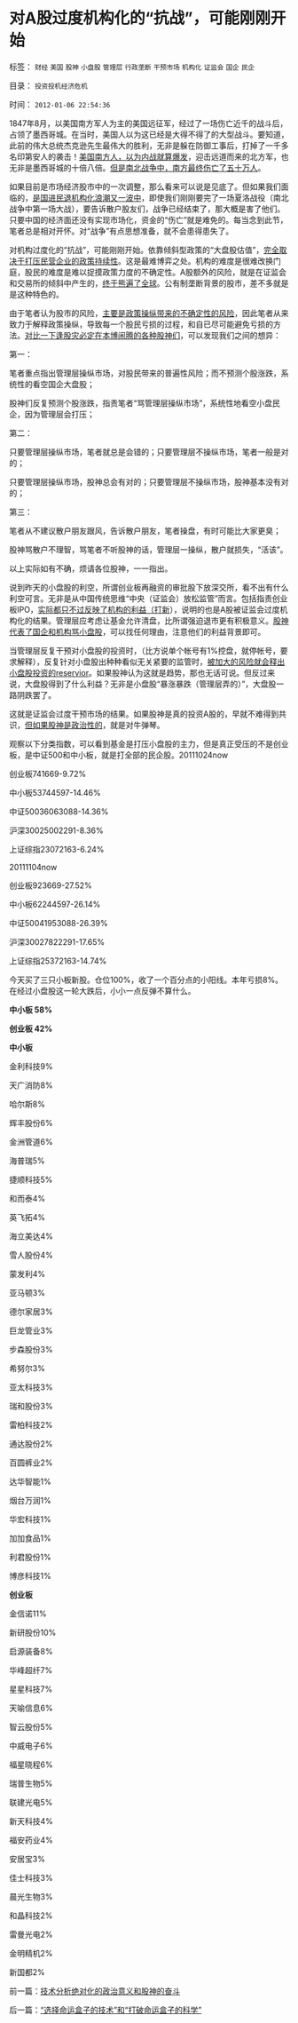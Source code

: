 # 对A股过度机构化的“抗战”，可能刚刚开始

标签： `财经` `美国` `股神` `小盘股` `管理层` `行政垄断` `干预市场` `机构化` `证监会` `国企` `民企` 

目录： `投资投机经济危机`

时间： `2012-01-06 22:54:36`

1847年8月，以美国南方军人为主的美国远征军，经过了一场伤亡近千的战斗后，占领了墨西哥城。在当时，美国人以为这已经是大得不得了的大型战斗。要知道，此前的伟大总统杰克逊先生最伟大的胜利，无非是躲在防御工事后，打掉了一千多名印第安人的袭击！[美国南方人，以为内战就算爆发](../../../2011/7/15/美国人的战争思维与反战，萨姆特堡与珍珠港.md)，迎击远道而来的北方军，也无非是墨西哥城的十倍八倍。[但是南北战争中，南方最终伤亡了五十万人](../../../2011/7/15/让法律死亡的正义；南北战争爆发的时间序列；.md)。

如果目前是市场经济股市中的一次调整，那么看来可以说是见底了。但如果我们面临的，[是国进民退机构化浪潮又一波中](../../../2010/2/22/为什么三亚春节晒白肉成为时尚.md)，即使我们刚刚要完了一场夏洛战役（南北战争中第一场大战），要告诉散户股友们，战争已经结束了，那大概是害了他们。只要中国的经济面还没有实现市场化，资金的“伤亡”就是难免的。每当念到此节，笔者总是相对开怀。对“战争”有点思想准备，就不会患得患失了。

对机构过度化的“抗战”，可能刚刚开始。依靠倾斜型政策的“大盘股估值”，[完全取决于打压民营企业的政策持续性](../../../2011/4/7/银行地产和ST的逆反投资.md)。这是最难博弈之处。机构的难度是很难改换门庭，股民的难度是难以捉摸政策力度的不确定性。A股额外的风险，就是在证监会和交易所的倾斜中产生的，[终于熊遍了全球](../../../2012/1/5/证监会政策过度令A股熊遍全球.md)。公有制垄断背景的股市，差不多就是是这种特色的。

由于笔者认为股市的风险，[主要是政策操纵带来的不确定性的风险](../../../2012/1/5/股市的风险到底有多大？更大的风险从那里来？.md)，因此笔者从来致力于解释政策操纵，导致每一个股民亏损的过程，和自已尽可能避免亏损的方法。[对比一下逢股灾必定在本博闹腾的各种股神们](../../../2011/12/28/季节性股神现象：算命神棍和股神半仙.md)，可以发现我们之间的想异：

第一：

笔者重点指出管理层操纵市场，对股民带来的普遍性风险；而不预测个股涨跌，系统性的看空国企大盘股；

股神们反复预测个股涨跌，指责笔者“骂管理层操纵市场”，系统性地看空小盘民企，因为管理层会打压；

第二：

只要管理层操纵市场，笔者就总是会错的；只要管理层不操纵市场，笔者一般是对的；

只要管理层操纵市场，股神总会有对的；只要管理层不操纵市场，股神基本没有对的；

第三：

笔者从不建议散户朋友跟风，告诉散户朋友，笔者操盘，有时可能比大家更臭；

股神骂散户不理智，骂笔者不听股神的话，管理层一操纵，散户就损失，“活该”。

以上实际如有不确，烦请各位股神，一一指出。

说到昨天的小盘股的利空，所谓创业板再融资的审批股下放深交所，看不出有什么利空可言。无非是从中国传统思维“中央（证监会）放松监管”而言。包括指责创业板IPO，[实际都只不过反映了机构的利益（打新](../../../2011/10/13/熊市的IPO不是圈钱，坚持新股市场化发行才有牛市.md)），说明的也是A股被证监会过度机构化的结果。管理层应考虑让基金允许清盘，比所谓强迫退市更有积极意义。[股神代表了国企和机构骂小盘股](../../../2010/7/1/股评家骂散户，骂市场经济，骂创业板，骂买卖自愿.md)，可以找任何理由，注意他们的利益背景即可。

当管理层反复干预对小盘股的投资时，（比方说单个帐号有1%控盘，就停帐号，要求解释），反复针对小盘股出种种看似无关紧要的监管时，[被加大的风险就会释出小盘股投资的reservior](../../../2012/1/5/为什么持币散户，不如持有股票？人为加大的风险！.md)。如果股神认为这就是趋势，那也无话可说。但反过来说，大盘股得到了什么利益？无非是小盘股“暴涨暴跌（管理层弄的）”，大盘股一路阴跌罢了。

这就是证监会过度干预市场的结果。如果股神是真的投资A股的，早就不难得到共识，[但如果股神是政治性的](../../../2012/1/5/“左翼股神”是政治性的，还是理财性的？.md)，就是对牛弹琴。

观察以下分类指数，可以看到基金是打压小盘股的主力，但是真正受压的不是创业板，是中证500和中小板，就是打全部的民企股。20111024now

创业板741669-9.72%

中小板53744597-14.46%

中证50036063088-14.36%

沪深30025002291-8.36%

上证综指23072163-6.24%

20111104now

创业板923669-27.52%

中小板62244597-26.14%

中证50041953088-26.39%

沪深30027822291-17.65%

上证综指25372163-14.74%

今天买了三只小板新股。仓位100%，收了一个百分点的小阳线。本年亏损8%。在经过小盘股这一轮大跌后，小小一点反弹不算什么。

**中小板 58%**

**创业板 42%**



**中小板**

金利科技9%

天广消防8%

哈尔斯8%

辉丰股份6%

金洲管道6%

海普瑞5%

捷顺科技5%

和而泰4%

英飞拓4%

海立美达4%

雪人股份4%

蒙发利4%

亚马顿3%

德尔家居3%

巨龙管业3%

步森股份3%

希努尔3%

亚太科技3%

瑞和股份3%

雷柏科技2%

通达股份2%

百圆裤业2%

达华智能1%

烟台万润1%

华宏科技1%

加加食品1%

利君股份1%

博彦科技1%

**创业板**

金信诺11%

新研股份10%

启源装备8%

华峰超纤7%

星星科技7%

天喻信息6%

智云股份5%

中威电子6%

福星晓程6%

瑞普生物5%

联建光电5%

新天科技4%

福安药业4%

安居宝3%

佳士科技3%

晨光生物3%

和晶科技2%

雷曼光电2%

金明精机2%

新国都2%



前一篇：[技术分析绝对化的政治意义和股神的奋斗](../../../2012/1/6/技术分析绝对化的政治意义和股神的奋斗.md)

后一篇：[“选择命运盒子的技术”和“打破命运盒子的科学”](../../../2012/1/7/“选择命运盒子的技术”和“打破命运盒子的科学”.md)